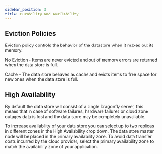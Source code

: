 ```yaml
---
sidebar_position: 3
title: Durability and Availability
--- 
```



## Eviction Policies

Eviction policy controls the behavior of the datastore when it maxes out its memory.

No Eviction - Items are never evicted and out of memory errors are returned when the data store is full.

 
Cache - The data store behaves as cache and evicts items to free space for new ones when the data store is full.


## High Availability

By default the data store will consist of a single Dragonfly server, this means that in case of software failures,  hardware failures or cloud zone outages data is lost and the data store may be completely unavailable.

To increase availability of your data store you can select up to two replicas in different zones in the High Availability drop down.
The data store master node will be placed in the primary availability zone.
To avoid data transfer costs incurred by the cloud provider, select the primary availability zone to match the availability zone of your application. 





